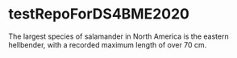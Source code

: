 # testRepoForDS4BME2020
The largest species of salamander in North America is the eastern hellbender, with a recorded maximum length of over 70 cm. 
